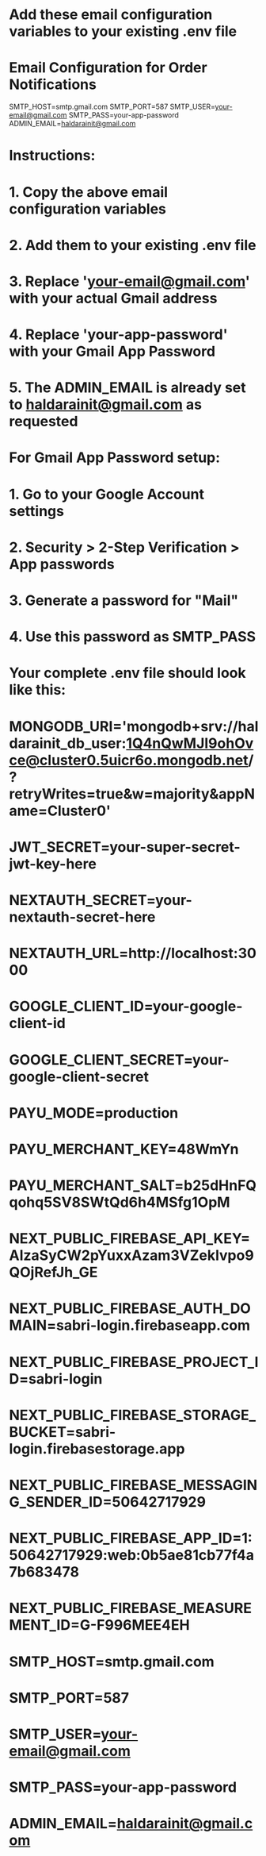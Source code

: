 # Add these email configuration variables to your existing .env file

# Email Configuration for Order Notifications
SMTP_HOST=smtp.gmail.com
SMTP_PORT=587
SMTP_USER=your-email@gmail.com
SMTP_PASS=your-app-password
ADMIN_EMAIL=haldarainit@gmail.com

# Instructions:
# 1. Copy the above email configuration variables
# 2. Add them to your existing .env file
# 3. Replace 'your-email@gmail.com' with your actual Gmail address
# 4. Replace 'your-app-password' with your Gmail App Password
# 5. The ADMIN_EMAIL is already set to haldarainit@gmail.com as requested

# For Gmail App Password setup:
# 1. Go to your Google Account settings
# 2. Security > 2-Step Verification > App passwords
# 3. Generate a password for "Mail"
# 4. Use this password as SMTP_PASS

# Your complete .env file should look like this:
# MONGODB_URI='mongodb+srv://haldarainit_db_user:1Q4nQwMJI9ohOvce@cluster0.5uicr6o.mongodb.net/?retryWrites=true&w=majority&appName=Cluster0'
# JWT_SECRET=your-super-secret-jwt-key-here
# NEXTAUTH_SECRET=your-nextauth-secret-here
# NEXTAUTH_URL=http://localhost:3000
# GOOGLE_CLIENT_ID=your-google-client-id
# GOOGLE_CLIENT_SECRET=your-google-client-secret
# PAYU_MODE=production
# PAYU_MERCHANT_KEY=48WmYn
# PAYU_MERCHANT_SALT=b25dHnFQqohq5SV8SWtQd6h4MSfg1OpM
# NEXT_PUBLIC_FIREBASE_API_KEY=AIzaSyCW2pYuxxAzam3VZekIvpo9QOjRefJh_GE
# NEXT_PUBLIC_FIREBASE_AUTH_DOMAIN=sabri-login.firebaseapp.com
# NEXT_PUBLIC_FIREBASE_PROJECT_ID=sabri-login
# NEXT_PUBLIC_FIREBASE_STORAGE_BUCKET=sabri-login.firebasestorage.app
# NEXT_PUBLIC_FIREBASE_MESSAGING_SENDER_ID=50642717929
# NEXT_PUBLIC_FIREBASE_APP_ID=1:50642717929:web:0b5ae81cb77f4a7b683478
# NEXT_PUBLIC_FIREBASE_MEASUREMENT_ID=G-F996MEE4EH
# SMTP_HOST=smtp.gmail.com
# SMTP_PORT=587
# SMTP_USER=your-email@gmail.com
# SMTP_PASS=your-app-password
# ADMIN_EMAIL=haldarainit@gmail.com
